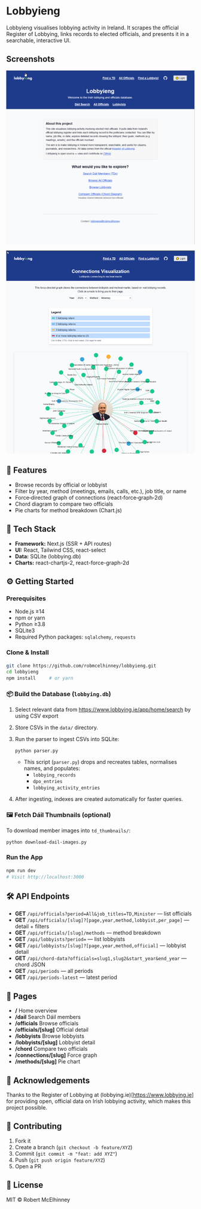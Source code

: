 # Lobbyieng

Lobbyieng visualises lobbying activity in Ireland. It scrapes the official Register of Lobbying, links records to elected officials, and presents it in a searchable, interactive UI.

## Screenshots

![Dashboard with filter controls](assets/images/dashboard.png)

![Interactive graph of connections](assets/images/graph-view.png)

## 🚀 Features

- Browse records by official or lobbyist
- Filter by year, method (meetings, emails, calls, etc.), job title, or name
- Force‑directed graph of connections (react‑force‑graph‑2d)
- Chord diagram to compare two officials
- Pie charts for method breakdown (Chart.js)

## 🔧 Tech Stack

- **Framework:** Next.js (SSR + API routes)
- **UI:** React, Tailwind CSS, react-select
- **Data:** SQLite (lobbying.db)
- **Charts:** react-chartjs-2, react-force-graph-2d

## ⚙️ Getting Started

### Prerequisites

- Node.js ≥14
- npm or yarn
- Python ≥3.8
- SQLite3
- Required Python packages: `sqlalchemy`, `requests`

### Clone & Install

```bash
git clone https://github.com/robmcelhinney/lobbyieng.git
cd lobbyieng
npm install     # or yarn
```

### 📦 Build the Database (`lobbying.db`)

1. Select relevant data from https://www.lobbying.ie/app/home/search by using CSV export
1. Store CSVs in the `data/` directory.
1. Run the parser to ingest CSVs into SQLite:

   ```bash
   python parser.py
   ```

   - This script (`parser.py`) drops and recreates tables, normalises names, and populates:
     - `lobbying_records`
     - `dpo_entries`
     - `lobbying_activity_entries`

1. After ingesting, indexes are created automatically for faster queries.

### 🖼️ Fetch Dáil Thumbnails (optional)

To download member images into `td_thumbnails/`:

```bash
python download-dail-images.py
```

### Run the App

```bash
npm run dev
# Visit http://localhost:3000
```

## 🛠️ API Endpoints

- **GET** `/api/officials?period=All&job_titles=TD,Minister` — list officials
- **GET** `/api/officials/[slug]?[page,year,method,lobbyist,per_page]` — detail + filters
- **GET** `/api/officials/[slug]/methods` — method breakdown
- **GET** `/api/lobbyists?period=` — list lobbyists
- **GET** `/api/lobbyists/[slug]?[page,year,method,official]` — lobbyist detail
- **GET** `/api/chord-data?officials=slug1,slug2&start_year&end_year` — chord JSON
- **GET** `/api/periods` — all periods
- **GET** `/api/periods-latest` — latest period

## 📖 Pages

- **/** Home overview
- **/dail** Search Dáil members
- **/officials** Browse officials
- **/officials/[slug]** Official detail
- **/lobbyists** Browse lobbyists
- **/lobbyists/[slug]** Lobbyist detail
- **/chord** Compare two officials
- **/connections/[slug]** Force graph
- **/methods/[slug]** Pie chart

## 🙏 Acknowledgements

Thanks to the Register of Lobbying at (lobbying.ie)[https://www.lobbying.ie] for providing open, official data on Irish lobbying activity, which makes this project possible.

## 🤝 Contributing

1. Fork it
1. Create a branch (`git checkout -b feature/XYZ`)
1. Commit (`git commit -m "feat: add XYZ"`)
1. Push (`git push origin feature/XYZ`)
1. Open a PR

## 📜 License

MIT © Robert McElhinney
